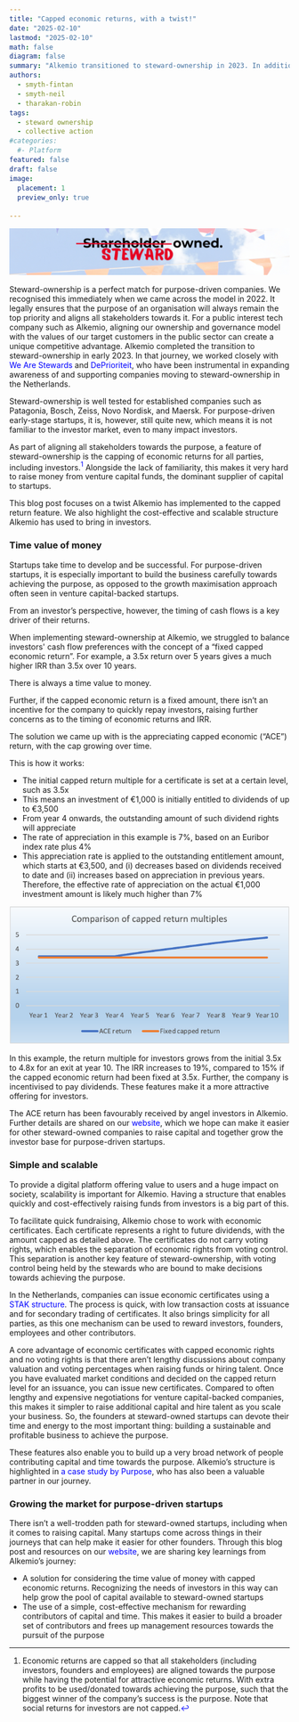 ```yaml
---
title: "Capped economic returns, with a twist!"
date: "2025-02-10"
lastmod: "2025-02-10"
math: false
diagram: false
summary: "Alkemio transitioned to steward-ownership in 2023. In addition to the fundamental features of steward-ownership, Alkemio has added a 'twist' to the capped return concept to make the company attractive to purpose-minded investors. The blog shares key lessons from this  implementation to help other organisations."
authors:
  - smyth-fintan
  - smyth-neil
  - tharakan-robin
tags:
  - steward ownership
  - collective action
#categories:
  #- Platform
featured: false
draft: false
image:
  placement: 1
  preview_only: true

---
```

<style>
a {
    text-decoration: none;
    color: blue;
}
a:hover {
    text-decoration: underline;
}
</style> 

[![Alkemio is steward-owned. We prioritise purpose over profit-maximisation.](./banner.jpg)](https://www.alkemio.org/structure/)

Steward-ownership is a perfect match for purpose-driven companies. We recognised this immediately when we came across the model in 2022. 
It legally ensures that the purpose of an organisation will always remain the top priority and aligns all stakeholders towards it. 
For a public interest tech company such as Alkemio, aligning our ownership and governance model with the values of our target customers in the public sector can create a unique competitive advantage. 
Alkemio completed the transition to steward-ownership in early 2023. 
In that journey, we worked closely with [We Are Stewards](https://wearestewards.nl/) and [DePrioriteit](https://deprioriteit.nl/), who have been instrumental in expanding awareness of and supporting companies moving to steward-ownership in the Netherlands.

Steward-ownership is well tested for established companies such as Patagonia, Bosch, Zeiss, Novo Nordisk, and Maersk. 
For purpose-driven early-stage startups, it is, however, still quite new, which means it is not familiar to the investor market, even to many impact investors.

As part of aligning all stakeholders towards the purpose, a feature of steward-ownership is the capping of economic returns for all parties, including investors.[^1] 
Alongside the lack of familiarity, this makes it very hard to raise money from venture capital funds, the dominant supplier of capital to startups. 

This blog post focuses on a twist Alkemio has implemented to the capped return feature. 
We also highlight the cost-effective and scalable structure Alkemio has used to bring in investors.

### Time value of money

Startups take time to develop and be successful. 
For purpose-driven startups, it is especially important to build the business carefully towards achieving the purpose, as opposed to the growth maximisation approach often seen in venture capital-backed startups.

From an investor’s perspective, however, the timing of cash flows is a key driver of their returns. 

When implementing steward-ownership at Alkemio, we struggled to balance investors' cash flow preferences with the concept of a “fixed capped economic return”. 
For example, a 3.5x return over 5 years gives a much higher IRR than 3.5x over 10 years. 

There is always a time value to money.

Further, if the capped economic return is a fixed amount, there isn’t an incentive for the company to quickly repay investors, raising further concerns as to the timing of economic returns and IRR. 

The solution we came up with is the appreciating capped economic (“ACE”) return, with the cap growing over time. 

This is how it works: 

-	The initial capped return multiple for a certificate is set at a certain level, such as 3.5x 
-	This means an investment of €1,000 is initially entitled to dividends of up to €3,500
-	From year 4 onwards, the outstanding amount of such dividend rights will appreciate
-	The rate of appreciation in this example is 7%, based on an Euribor index rate plus 4%
-	This appreciation rate is applied to the outstanding entitlement amount, which starts at €3,500, and (i) decreases based on dividends received to date and (ii) increases based on appreciation in previous years. Therefore, the effective rate of appreciation on the actual €1,000 investment amount is likely much higher than 7%

![ACE returns v. fixed capped return](./ace-fixed-chart.png)

In this example, the return multiple for investors grows from the initial 3.5x to 4.8x for an exit at year 10. 
The IRR increases to 19%, compared to 15% if the capped economic return had been fixed at 3.5x. 
Further, the company is incentivised to pay dividends. These features make it a more attractive offering for investors. 

The ACE return has been favourably received by angel investors in Alkemio. 
Further details are shared on our [website](https://www.alkemio.org/investors/), which we hope can make it easier for other steward-owned companies to raise capital and together grow the investor base for purpose-driven startups.

### Simple and scalable 

To provide a digital platform offering value to users and a huge impact on society, scalability is important for Alkemio. 
Having a structure that enables quickly and cost-effectively raising funds from investors is a big part of this. 

To facilitate quick fundraising, Alkemio chose to work with economic certificates. 
Each certificate represents a right to future dividends, with the amount capped as detailed above. 
The certificates do not carry voting rights, which enables the separation of economic rights from voting control. 
This separation is another key feature of steward-ownership, with voting control being held by the stewards who are bound to make decisions towards achieving the purpose.

In the Netherlands, companies can issue economic certificates using a [STAK structure](https://business.gov.nl/running-your-business/legal-forms-and-governance/trust-office-foundation-stak/). 
The process is quick, with low transaction costs at issuance and for secondary trading of certificates. 
It also brings simplicity for all parties, as this one mechanism can be used to reward investors, founders, employees and other contributors.

A core advantage of economic certificates with capped economic rights and no voting rights is that there aren’t lengthy discussions about company valuation and voting percentages when raising funds or hiring talent. 
Once you have evaluated market conditions and decided on the capped return level for an issuance, you can issue new certificates. 
Compared to often lengthy and expensive negotiations for venture capital-backed companies, this makes it simpler to raise additional capital and  hire talent as you scale your business. 
So, the founders at steward-owned startups can devote their time and energy to the most important thing: building a sustainable and profitable business to achieve the purpose. 

These features also enable you to build up a very broad network of people contributing capital and time towards the purpose. 
Alkemio’s structure is highlighted in [a case study by Purpose](https://purpose-economy.org/content/uploads/purpose-alkemio-casestudyen-31032024.pdf), who has also been a valuable partner in our journey. 


### Growing the market for purpose-driven startups

There isn’t a well-trodden path for steward-owned startups, including when it comes to raising capital. 
Many startups come across things in their journeys that can help make it easier for other founders. 
Through this blog post and resources on our [website](https://www.alkemio.org/investors/), we are sharing key learnings from Alkemio’s journey: 


- A solution for considering the time value of money with capped economic returns. Recognizing the needs of investors in this way can help grow the pool of capital available to steward-owned startups
- The use of a simple, cost-effective mechanism for rewarding contributors of capital and time. This makes it easier to build a broader set of contributors and frees up management resources towards the pursuit of the purpose


[^1]: Economic returns are capped so that all stakeholders (including investors, founders and employees) are aligned towards the purpose while having the potential for attractive economic returns. 
With extra profits to be used/donated towards achieving the purpose, such that the biggest winner of the company’s success is the purpose. 
Note that social returns for investors are not capped.